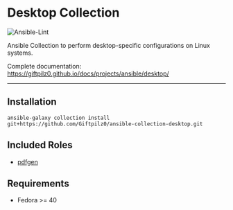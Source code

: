 # Desktop Collection

![Ansible-Lint](https://github.com/giftpilz0/ansible-collection-desktop/actions/workflows/ci.yml/badge.svg)

Ansible Collection to perform desktop-specific configurations on Linux systems.

Complete documentation:
<https://giftpilz0.github.io/docs/projects/ansible/desktop/>

______________________________________________________________________

## Installation

`ansible-galaxy collection install git+https://github.com/Giftpilz0/ansible-collection-desktop.git`

## Included Roles

- [pdfgen](pdfgen/)

## Requirements

- Fedora >= 40
